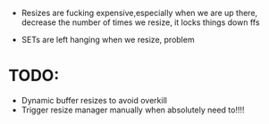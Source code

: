 - Resizes are fucking expensive,especially when we are up there, decrease the number of times we resize, it locks things down ffs

- SETs are left hanging when we resize, problem


# TODO:

- Dynamic buffer resizes to avoid overkill
- Trigger resize manager manually when absolutely need to!!!!

